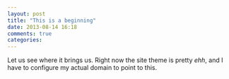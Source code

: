 ```yaml
---
layout: post
title: "This is a beginning"
date: 2013-08-14 16:18
comments: true
categories:
---
```


Let us see where it brings us. Right now the site theme is pretty *ehh*, and I have to configure my actual domain to point to this.


